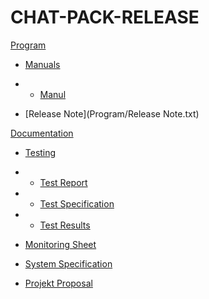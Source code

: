 # CHAT-PACK-RELEASE
[Program](Program)

- [Manuals](Program/Manuals)

- - [Manul](Program/Manuals/Manual.docx)

- [Release Note](Program/Release Note.txt)

[Documentation](Documentation)

- [Testing](Testing)

- - [Test Report](Testing/TestReport.docx)

- - [Test Specification](Testing/TestSpecification.docx)

- - [Test Results](Testing/TestResult.xlsx)

- [Monitoring Sheet](Documentation/monitoring.xlsx)

- [System Specification](Documentation/SystemSpecification.pdf)

- [Projekt Proposal](Documentation/ProjectProposal.pdf)
